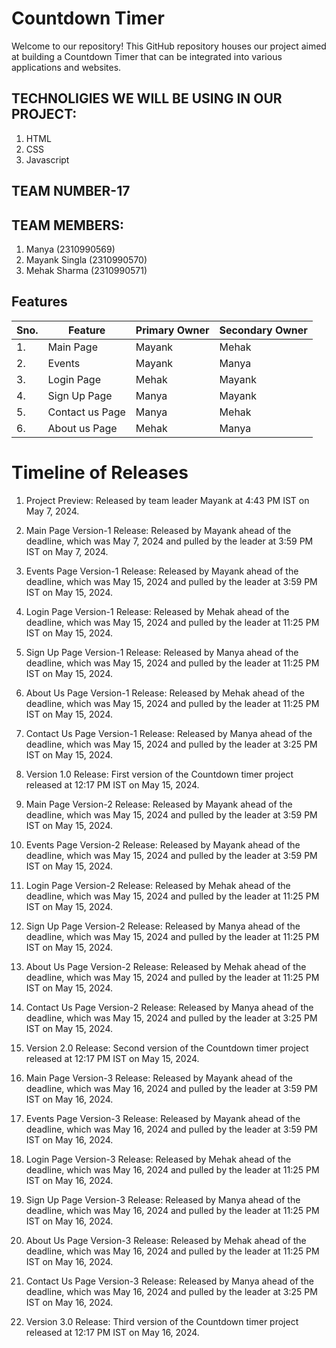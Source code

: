 # Countdown Timer

Welcome to our repository! This GitHub repository houses our project aimed at building a Countdown Timer that can be integrated into various applications and websites.

## TECHNOLIGIES WE WILL BE USING IN OUR PROJECT:
1. HTML
2. CSS
3. Javascript

## TEAM NUMBER-17

## TEAM MEMBERS:

1. Manya (2310990569)
2. Mayank Singla (2310990570)
3. Mehak Sharma (2310990571)

## Features

|Sno.| Feature         | Primary Owner | Secondary Owner   |
|----|-----------------|---------------|-------------------|
| 1. | Main Page       | Mayank        | Mehak             |
| 2. | Events          | Mayank        | Manya             |
| 3. | Login Page      | Mehak         | Mayank            |
| 4. | Sign Up Page    | Manya         | Mayank            |
| 5. | Contact us Page | Manya         | Mehak             |    
| 6. | About us Page   | Mehak         | Manya             |


# Timeline of Releases

1. Project Preview:
Released by team leader Mayank at 4:43 PM IST on May 7, 2024.

2. Main Page Version-1 Release:
Released by Mayank ahead of the deadline, which was May 7, 2024 and pulled by the leader at 3:59 PM IST on May 7, 2024.

3. Events Page Version-1 Release:
Released by Mayank ahead of the deadline, which was May 15, 2024 and pulled by the leader at 3:59 PM IST on May 15, 2024.

4. Login Page Version-1 Release:
Released by Mehak ahead of the deadline, which was May 15, 2024 and pulled by the leader at 11:25 PM IST on May 15, 2024.

5. Sign Up Page Version-1 Release:
Released by Manya ahead of the deadline, which was May 15, 2024 and pulled by the leader at 11:25 PM IST on May 15, 2024.

6. About Us Page Version-1 Release:
Released by Mehak ahead of the deadline, which was May 15, 2024 and pulled by the leader at 11:25 PM IST on May 15, 2024.

7. Contact Us Page Version-1 Release:
Released by Manya ahead of the deadline, which was May 15, 2024 and pulled by the leader at 3:25 PM IST on May 15, 2024.

8. Version 1.0 Release:
First version of the Countdown timer project released at 12:17 PM IST on May 15, 2024.

9. Main Page Version-2 Release:
Released by Mayank ahead of the deadline, which was May 15, 2024 and pulled by the leader at 3:59 PM IST on May 15, 2024.

10. Events Page Version-2 Release:
Released by Mayank ahead of the deadline, which was May 15, 2024 and pulled by the leader at 3:59 PM IST on May 15, 2024.

11. Login Page Version-2 Release:
Released by Mehak ahead of the deadline, which was May 15, 2024 and pulled by the leader at 11:25 PM IST on May 15, 2024.

12. Sign Up Page Version-2 Release:
Released by Manya ahead of the deadline, which was May 15, 2024 and pulled by the leader at 11:25 PM IST on May 15, 2024.

13. About Us Page Version-2 Release:
Released by Mehak ahead of the deadline, which was May 15, 2024 and pulled by the leader at 11:25 PM IST on May 15, 2024.

14. Contact Us Page Version-2 Release:
Released by Manya ahead of the deadline, which was May 15, 2024 and pulled by the leader at 3:25 PM IST on May 15, 2024.

15. Version 2.0 Release:
Second version of the Countdown timer project released at 12:17 PM IST on May 15, 2024.

16. Main Page Version-3 Release:
Released by Mayank ahead of the deadline, which was May 16, 2024 and pulled by the leader at 3:59 PM IST on May 16, 2024.

17. Events Page Version-3 Release:
Released by Mayank ahead of the deadline, which was May 16, 2024 and pulled by the leader at 3:59 PM IST on May 16, 2024.

18. Login Page Version-3 Release:
Released by Mehak ahead of the deadline, which was May 16, 2024 and pulled by the leader at 11:25 PM IST on May 16, 2024.

19. Sign Up Page Version-3 Release:
Released by Manya ahead of the deadline, which was May 16, 2024 and pulled by the leader at 11:25 PM IST on May 16, 2024.

20. About Us Page Version-3 Release:
Released by Mehak ahead of the deadline, which was May 16, 2024 and pulled by the leader at 11:25 PM IST on May 16, 2024.

21. Contact Us Page Version-3 Release:
Released by Manya ahead of the deadline, which was May 16, 2024 and pulled by the leader at 3:25 PM IST on May 16, 2024.

22. Version 3.0 Release:
Third version of the Countdown timer project released at 12:17 PM IST on May 16, 2024.
